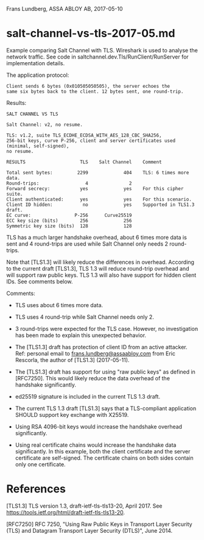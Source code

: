Frans Lundberg, ASSA ABLOY AB, 2017-05-10


salt-channel-vs-tls-2017-05.md
==============================

Example comparing Salt Channel with TLS. Wireshark is used 
to analyse the network traffic. 
See code in saltchannel.dev.Tls/RunClient/RunServer for 
implementation details.

The application protocol: 

    Client sends 6 bytes (0x010505050505), the server echoes the
    same six bytes back to the client. 12 bytes sent, one round-trip.

Results:

    SALT CHANNEL VS TLS
    
    Salt Channel: v2, no resume.
    
    TLS: v1.2, suite TLS_ECDHE_ECDSA_WITH_AES_128_CBC_SHA256, 
    256-bit keys, curve P-256, client and server certificates used (minimal, self-signed),
    no resume.
    
    RESULTS                    TLS    Salt Channel    Comment
    
    Total sent bytes:         2299             404    TLS: 6 times more data.
    Round-trips:                 4               2    
    Forward secrecy:           yes             yes    For this cipher suite.
    Client authenticated:      yes             yes    For this scenario.
    Client ID hidden:           no             yes    Supported in TLS1.3 draft.
    EC curve:                P-256      Curve25519
    ECC key size (bits)        256             256
    Symmetric key size (bits)  128             128
    

TLS has a much larger handshake overhead, about 6 times more data
is sent and 4 round-trips are used while Salt Channel only needs 
2 round-trips.

Note that [TLS1.3] will likely reduce the differences in overhead.
According to the current draft [TLS1.3], TLS 1.3 will reduce 
round-trip overhead and will support raw public keys. TLS 1.3 will
also have support for hidden client IDs. See comments below.

Comments:

* TLS uses about 6 times more data.

* TLS uses 4 round-trip while Salt Channel needs only 2.

* 3 round-trips were expected for the TLS case. However, 
    no investigation has been made to explain this 
    unexpected behavior.

* The [TLS1.3] draft has protection of client ID from an active attacker.
  Ref: personal email to frans.lundberg@assaabloy.com from 
  Eric Rescorla, the author of [TLS1.3] (2017-05-11).
  
* The [TLS1.3] draft has support for using "raw public keys" as
  defined in [RFC7250]. This would likely reduce the data overhead of
  the handshake significantly.
  
* ed25519 signature is included in the current TLS 1.3 draft.

* The current TLS 1.3 draft [TLS1.3] says that
  a TLS-compliant application SHOULD support key exchange 
  with X25519.

* Using RSA 4096-bit keys would increase the handshake overhead
    significantly.
    
* Using real certificate chains would increase the
    handshake data significantly. In this example, both the client 
    certificate and the server certificate are self-signed. The certificate
    chains on both sides contain only one certificate.


References
==========

[TLS1.3] TLS version 1.3, draft-ietf-tls-tls13-20, April 2017. 
See https://tools.ietf.org/html/draft-ietf-tls-tls13-20.

[RFC7250] RFC 7250, "Using Raw Public Keys in Transport Layer Security (TLS)
and Datagram Transport Layer Security (DTLS)", June 2014.


